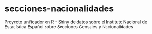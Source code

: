 # secciones-nacionalidades
Proyecto unificador en R - Shiny de datos sobre el Instituto Nacional de Estadística Español sobre Secciones Censales y Nacionalidades
